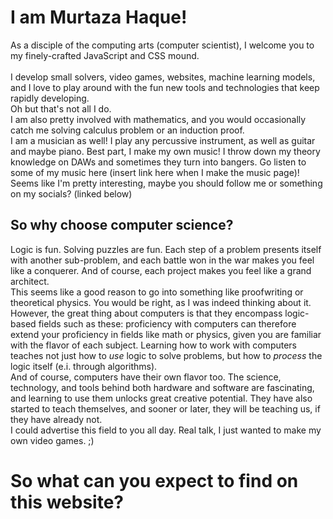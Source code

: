 
# I am Murtaza Haque!
As a disciple of the computing arts (computer scientist), I welcome you to my finely-crafted JavaScript and CSS mound.  
<br>
I develop small solvers, video games, websites, machine learning models, and I love to play around with the fun new tools and technologies that keep rapidly developing.
<br>
Oh but that's not all I do.
<br>
I am also pretty involved with mathematics, and you would occasionally catch me solving calculus problem or an induction proof.
<br>
I am a musician as well! I play any percussive instrument, as well as guitar and maybe piano.
Best part, I make my own music! I throw down my theory knowledge on DAWs and sometimes they turn into bangers. Go listen to some of my music here (insert link here when I make the music page)!
<br>
Seems like I'm pretty interesting, maybe you should follow me or something on my socials? (linked below)


## So why choose computer science?

Logic is fun. Solving puzzles are fun. Each step of a problem presents itself with another sub-problem, and each battle won in the war makes you feel like a conquerer. And of course, each project makes you feel like a grand architect.
<br>
This seems like a good reason to go into something like proofwriting or theoretical physics. You would be right, as I was indeed thinking about it.
<br>
However, the great thing about computers is that they encompass logic-based fields such as these: proficiency with computers can therefore extend your proficiency in fields like math or physics, given you are familiar with the flavor of each subject. Learning how to work with computers teaches not just how to *use* logic to solve problems, but how to *process* the logic itself (e.i. through algorithms).
<br>
And of course, computers have their own flavor too. The science, technology, and tools behind both hardware and software are fascinating, and learning to use them unlocks great creative potential. They have also started to teach themselves, and sooner or later, they will be teaching us, if they have already not.
<br>
I could advertise this field to you all day. Real talk, I just wanted to make my own video games. ;)

# So what can you expect to find on this website?